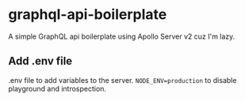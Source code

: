 # graphql-api-boilerplate
A simple GraphQL api boilerplate using Apollo Server v2 cuz I'm lazy.

## Add .env file
.env file to add variables to the server. `NODE_ENV=production` to disable playground and introspection.
